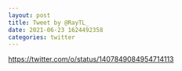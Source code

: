 ```yaml
--- 
layout: post 
title: Tweet by @RayTL_ 
date: 2021-06-23 1624492358 
categories: twitter 
--- 
```

https://twitter.com/o/status/1407849084954714113